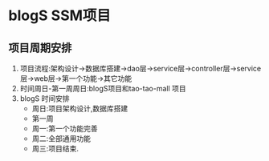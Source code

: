 # blogS SSM项目
## 项目周期安排
1. 项目流程:架构设计->数据库搭建->dao层->service层->controller层->service层->web层->第一个功能->其它功能
2. 时间周日-第一周周日:blogS项目和tao-tao-mall 项目
3. blogS 时间安排 
    * 周日:项目架构设计,数据库搭建
    * 第一周
    * 周一:第一个功能完善
    * 周二:全部通用功能
    * 周三:项目结束.